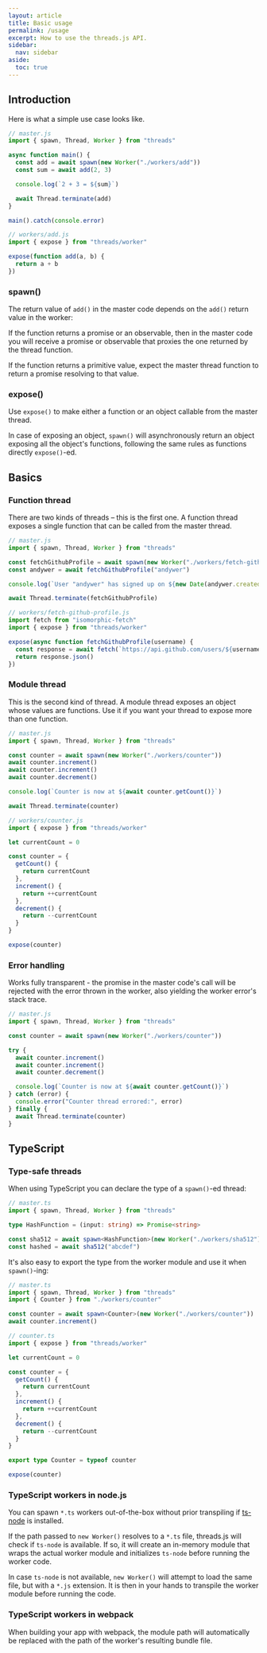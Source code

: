 ```yaml
---
layout: article
title: Basic usage
permalink: /usage
excerpt: How to use the threads.js API.
sidebar:
  nav: sidebar
aside:
  toc: true
---
```


## Introduction

Here is what a simple use case looks like.

```js
// master.js
import { spawn, Thread, Worker } from "threads"

async function main() {
  const add = await spawn(new Worker("./workers/add"))
  const sum = await add(2, 3)

  console.log(`2 + 3 = ${sum}`)

  await Thread.terminate(add)
}

main().catch(console.error)
```

```js
// workers/add.js
import { expose } from "threads/worker"

expose(function add(a, b) {
  return a + b
})
```

### spawn()

The return value of `add()` in the master code depends on the `add()` return value in the worker:

If the function returns a promise or an observable, then in the master code you will receive a promise or observable that proxies the one returned by the thread function.

If the function returns a primitive value, expect the master thread function to return a promise resolving to that value.

### expose()

Use `expose()` to make either a function or an object callable from the master thread.

In case of exposing an object, `spawn()` will asynchronously return an object exposing all the object's functions, following the same rules as functions directly `expose()`-ed.

## Basics

### Function thread

There are two kinds of threads – this is the first one. A function thread exposes a single function that can be called from the master thread.

```js
// master.js
import { spawn, Thread, Worker } from "threads"

const fetchGithubProfile = await spawn(new Worker("./workers/fetch-github-profile"))
const andywer = await fetchGithubProfile("andywer")

console.log(`User "andywer" has signed up on ${new Date(andywer.created_at).toLocaleString()}`)

await Thread.terminate(fetchGithubProfile)
```

```js
// workers/fetch-github-profile.js
import fetch from "isomorphic-fetch"
import { expose } from "threads/worker"

expose(async function fetchGithubProfile(username) {
  const response = await fetch(`https://api.github.com/users/${username}`)
  return response.json()
})
```

### Module thread

This is the second kind of thread. A module thread exposes an object whose values are functions. Use it if you want your thread to expose more than one function.

```js
// master.js
import { spawn, Thread, Worker } from "threads"

const counter = await spawn(new Worker("./workers/counter"))
await counter.increment()
await counter.increment()
await counter.decrement()

console.log(`Counter is now at ${await counter.getCount()}`)

await Thread.terminate(counter)
```

```js
// workers/counter.js
import { expose } from "threads/worker"

let currentCount = 0

const counter = {
  getCount() {
    return currentCount
  },
  increment() {
    return ++currentCount
  },
  decrement() {
    return --currentCount
  }
}

expose(counter)
```

### Error handling

Works fully transparent - the promise in the master code's call will be rejected with the error thrown in the worker, also yielding the worker error's stack trace.

```js
// master.js
import { spawn, Thread, Worker } from "threads"

const counter = await spawn(new Worker("./workers/counter"))

try {
  await counter.increment()
  await counter.increment()
  await counter.decrement()

  console.log(`Counter is now at ${await counter.getCount()}`)
} catch (error) {
  console.error("Counter thread errored:", error)
} finally {
  await Thread.terminate(counter)
}
```

## TypeScript

### Type-safe threads

When using TypeScript you can declare the type of a `spawn()`-ed thread:

```ts
// master.ts
import { spawn, Thread, Worker } from "threads"

type HashFunction = (input: string) => Promise<string>

const sha512 = await spawn<HashFunction>(new Worker("./workers/sha512"))
const hashed = await sha512("abcdef")
```

It's also easy to export the type from the worker module and use it when `spawn()`-ing:

```ts
// master.ts
import { spawn, Thread, Worker } from "threads"
import { Counter } from "./workers/counter"

const counter = await spawn<Counter>(new Worker("./workers/counter"))
await counter.increment()
```

```ts
// counter.ts
import { expose } from "threads/worker"

let currentCount = 0

const counter = {
  getCount() {
    return currentCount
  },
  increment() {
    return ++currentCount
  },
  decrement() {
    return --currentCount
  }
}

export type Counter = typeof counter

expose(counter)
```

### TypeScript workers in node.js

You can spawn `*.ts` workers out-of-the-box without prior transpiling if <a href="https://github.com/TypeStrong/ts-node" rel="nofollow">ts-node</a> is installed.

If the path passed to `new Worker()` resolves to a `*.ts` file, threads.js will check if `ts-node` is available. If so, it will create an in-memory module that wraps the actual worker module and initializes `ts-node` before running the worker code.

In case `ts-node` is not available, `new Worker()` will attempt to load the same file, but with a `*.js` extension. It is then in your hands to transpile the worker module before running the code.

### TypeScript workers in webpack

When building your app with webpack, the module path will automatically be replaced with the path of the worker's resulting bundle file.
